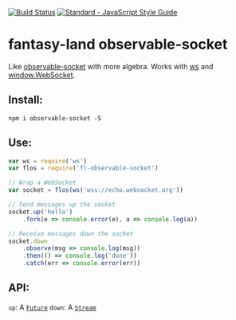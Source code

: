 [![Build Status](https://travis-ci.org/killtheliterate/fl-observable-socket.svg?branch=master)](https://travis-ci.org/killtheliterate/fl-observable-socket)
[![Standard - JavaScript Style Guide](https://img.shields.io/badge/code%20style-standard-brightgreen.svg)](http://standardjs.com/)

# fantasy-land observable-socket

Like [observable-socket](https://github.com/killtheliterate/observable-socket)
with more algebra. Works with [ws](https://github.com/websockets/ws) and
[window.WebSocket](https://developer.mozilla.org/en-US/docs/Web/API/WebSocket). 

## Install:

```shell
npm i observable-socket -S
```

## Use:

```javascript
var ws = require('ws')
var flos = require('fl-observable-socket')

// Wrap a WebSocket
var socket = flos(ws('wss://echo.websocket.org'))

// Send messages up the socket
socket.up('hello')
    .fork(e => console.error(e), a => console.log(a))

// Receive messages down the socket
socket.down
    .observe(msg => console.log(msg))
    .then(() => console.log('done'))
    .catch(err => console.error(err))
```

## API:

`up`: A [`Future`](https://github.com/Avaq/Fluture)
`down`: A [`Stream`](https://github.com/cujojs/most)
